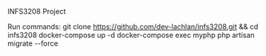INFS3208 Project

Run commands:
git clone https://github.com/dev-lachlan/infs3208.git && cd infs3208
docker-compose up -d
docker-compose exec myphp php artisan migrate --force